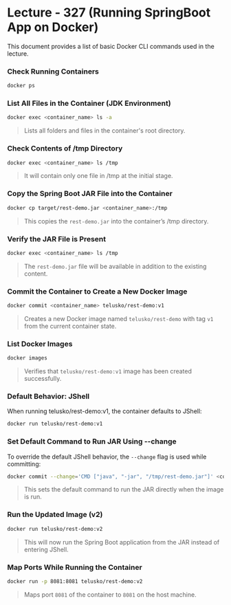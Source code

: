 # Lecture - 327 (Running SpringBoot App on Docker)

This document provides a list of basic Docker CLI commands used in the lecture.

### Check Running Containers

```bash
docker ps
```

### List All Files in the Container (JDK Environment)

```bash
docker exec <container_name> ls -a
```
> Lists all folders and files in the container's root directory.

### Check Contents of /tmp Directory

```bash
docker exec <container_name> ls /tmp
```
> It will contain only one file in /tmp at the initial stage.


###  Copy the Spring Boot JAR File into the Container

```bash
docker cp target/rest-demo.jar <container_name>:/tmp
```
> This copies the `rest-demo.jar` into the container’s /tmp directory.


### Verify the JAR File is Present

```bash
docker exec <container_name> ls /tmp
```
> The `rest-demo.jar` file will be available in addition to the existing content.


###  Commit the Container to Create a New Docker Image

```bash
docker commit <container_name> telusko/rest-demo:v1
```
> Creates a new Docker image named `telusko/rest-demo` with tag `v1` from the current container state.


### List Docker Images

```bash
docker images
```
> Verifies that `telusko/rest-demo:v1` image has been created successfully.


### Default Behavior: JShell

When running telusko/rest-demo:v1, the container defaults to JShell:

```bash
docker run telusko/rest-demo:v1
```


### Set Default Command to Run JAR Using --change

To override the default JShell behavior, the `--change` flag is used while committing:

```bash
docker commit --change='CMD ["java", "-jar", "/tmp/rest-demo.jar"]' <container_name> telusko/rest-demo:v2
```
> This sets the default command to run the JAR directly when the image is run.


### Run the Updated Image (v2)

```bash
docker run telusko/rest-demo:v2
```
> This will now run the Spring Boot application from the JAR instead of entering JShell.


### Map Ports While Running the Container

```bash
docker run -p 8081:8081 telusko/rest-demo:v2
```
> Maps port `8081` of the container to `8081` on the host machine.


